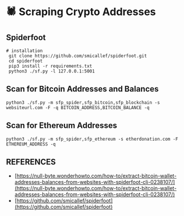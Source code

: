 # 🕷️ Scraping Crypto Addresses

## Spiderfoot

```
# installation
 git clone https://github.com/smicallef/spiderfoot.git
 cd spiderfoot
 pip3 install -r requirements.txt
 python3 ./sf.py -l 127.0.0.1:5001
```

## Scan for Bitcoin Addresses and Balances

```
python3 ./sf.py -m sfp_spider,sfp_bitcoin,sfp_blockchain -s websiteurl.com -F -q BITCOIN_ADDRESS,BITCOIN_BALANCE -q
```

## Scan for Ethereum Addresses

```
python3 ./sf.py -m sfp_spider,sfp_ethereum -s etherdonation.com -F ETHEREUM_ADDRESS -q
```



## REFERENCES

* [https://null-byte.wonderhowto.com/how-to/extract-bitcoin-wallet-addresses-balances-from-websites-with-spiderfoot-cli-0238107/](https://null-byte.wonderhowto.com/how-to/extract-bitcoin-wallet-addresses-balances-from-websites-with-spiderfoot-cli-0238107/)
* [https://github.com/smicallef/spiderfoot](https://github.com/smicallef/spiderfoot)

